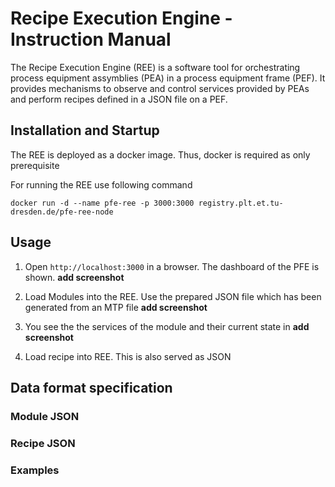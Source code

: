 Recipe Execution Engine - Instruction Manual
============================================

The Recipe Execution Engine (REE) is a software tool for orchestrating process equipment assymblies (PEA)
in a process equipment frame (PEF). It provides mechanisms to observe and control services provided by PEAs and perform recipes defined in a JSON file on a PEF.

## Installation and Startup

The REE is deployed as a docker image. Thus, docker is required as only prerequisite

For running the REE use following command
```
docker run -d --name pfe-ree -p 3000:3000 registry.plt.et.tu-dresden.de/pfe-ree-node
```



## Usage

1. Open `http://localhost:3000` in a browser. The dashboard of the PFE is shown.
__add screenshot__

2. Load Modules into the REE. Use the prepared JSON file which has been generated from an MTP file
**add screenshot**

3. You see the the services of the module and their current state in 
**add screenshot**
 
4. Load recipe into REE. This is also served as JSON



## Data format specification
### Module JSON


### Recipe JSON


### Examples
